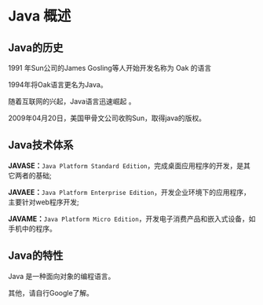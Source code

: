 # Java 概述

## Java的历史

1991 年Sun公司的James Gosling等人开始开发名称为 Oak 的语言

1994年将Oak语言更名为Java。

随着互联网的兴起，Java语言迅速崛起 。

2009年04月20日，美国甲骨文公司收购Sun，取得java的版权。

## **Java技术体系**

**JAVASE：**`Java Platform Standard Edition`，完成桌面应用程序的开发，是其它两者的基础;

**JAVAEE：**`Java Platform Enterprise Edition`，开发企业环境下的应用程序，主要针对web程序开发;

**JAVAME：**`Java Platform Micro Edition`，开发电子消费产品和嵌入式设备，如手机中的程序。

## Java的特性

Java 是一种面向对象的编程语言。

其他，请自行Google了解。
